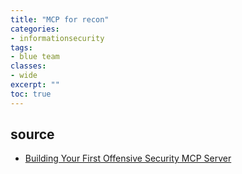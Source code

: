 ```yaml
---
title: "MCP for recon"
categories: 
- informationsecurity
tags:
- blue team
classes: 
- wide
excerpt: "" 
toc: true
--- 
```




## source

* [Building Your First Offensive Security MCP Server][def]

[def]: https://nae-bo.medium.com/building-your-first-offensive-security-mcp-server-dd655e258d5f
